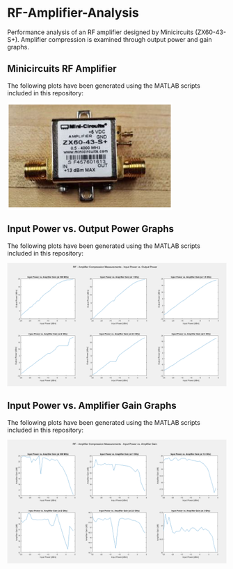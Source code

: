 # RF-Amplifier-Analysis
Performance analysis of an RF amplifier designed by Minicircuits (ZX60-43-S+). Amplifier compression is examined through output power and gain graphs. 

## Minicircuits RF Amplifier
The following plots have been generated using the MATLAB scripts included in this repository: <br />

![](images/minicircuits_rf_amp.PNG)


## Input Power vs. Output Power Graphs
The following plots have been generated using the MATLAB scripts included in this repository: <br />

![](images/input_output_graphs.PNG)


## Input Power vs. Amplifier Gain Graphs
The following plots have been generated using the MATLAB scripts included in this repository: <br />

![](images/input_gain_graphs.PNG)

